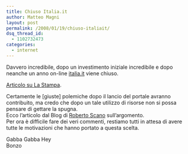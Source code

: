 ```yaml
---
title: Chiuso Italia.it
author: Matteo Magni
layout: post
permalink: /2008/01/19/chiuso-italiait/
dsq_thread_id:
  - 1102732473
categories:
  - internet
---
```

Davvero incredibile, dopo un investimento iniziale incredibile e dopo neanche un anno on-line [italia.it][1] viene chiuso.

[Articolo su La Stampa][2].

Certamente le [giuste] polemiche dopo il lancio del portale avranno contribuito, ma credo che dopo un tale utilizzo di risorse non si possa pensare di gettare la spugna.  
Ecco l&#8217;articolo dal Blog di [Roberto Scano][3] sull&#8217;argomento.  
Per ora è difficile fare dei veri commenti, restiamo tutti in attesa di avere tutte le motivazioni che hanno portato a questa scelta.

Gabba Gabba Hey  
Bonzo

<div class='kindleWidget kindleLight' >
  
</div>



 [1]: http://www.italia.it
 [2]: http://www.lastampa.it/_web/CMSTP/tmplrubriche/giornalisti/grubrica.asp?ID_blog=2&#038;ID_articolo=636&#038;ID_sezione=3&#038;sezione=
 [3]: http://robertoscano.info/random-bits/stranezze/italiait-ora-e-proprio-inaccessibile/